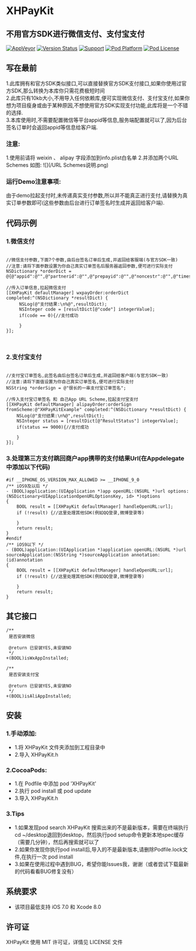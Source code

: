 #	XHPayKit 
##	不用官方SDK进行微信支付、支付宝支付

[![AppVeyor](https://img.shields.io/appveyor/ci/gruntjs/grunt.svg?maxAge=2592000)](https://github.com/CoderZhuXH/XHPayKit)
[![Version Status](https://img.shields.io/cocoapods/v/XHPayKit.svg?style=flat)](http://cocoadocs.org/docsets/XHPayKit)
[![Support](https://img.shields.io/badge/support-iOS7%2B-brightgreen.svg)](https://github.com/CoderZhuXH/XHPayKit)
[![Pod Platform](https://img.shields.io/cocoapods/p/XHPayKit.svg?style=flat)](http://cocoadocs.org/docsets/XHPayKit/)
[![Pod License](https://img.shields.io/cocoapods/l/XHPayKit.svg?style=flat)](https://github.com/CoderZhuXH/XHPayKit/blob/master/LICENSE)

##	写在最前

1.此库拥有和官方SDK类似接口,可以直接替换官方SDK支付接口,如果你使用过官方SDK,那么转换为本库你只需花费极短时间<br>
2.此库只有10kb大小,不用导入任何依赖库,便可实现微信支付、支付宝支付,如果你想为项目瘦身或由于某种原因,不想使用官方SDK实现支付功能,此库将是一个不错的选择.<br>
3.本库使用时,不需要配置微信等平台appid等信息,服务端配置就可以了,因为后台签名订单时会返回appid等信息给客户端.

###	注意:
1.使用前请将 weixin 、 alipay 字段添加到info.plist白名单
2.并添加两个URL Schemes 如图:
![](/URL Schemes说明.png)

### 运行Demo注意事项:
由于demo拉起支付时,未传递真实支付参数,所以并不能真正进行支付,请替换为真实订单参数即可(这些参数由后台进行订单签名时生成并返回给客户端).

##	代码示例

###	1.微信支付
```objc

//微信支付参数,下面7个参数,由后台签名订单后生成,并返回给客服端(与官方SDK一致)
//注意:请将下面参数设置为你自己真实订单签名后服务器返回参数,便可进行实际支付
NSDictionary *orderDict = @{@"appid":@"",@"partnerid":@"",@"prepayid":@"",@"noncestr":@"",@"timestamp":@"",@"package":@"",@"sign":@""};
        
//传入订单信息,拉起微信支付
[[XHPayKit defaultManager] wxpayOrder:orderDict completed:^(NSDictionary *resultDict) {
     NSLog(@"支付结果:\n%@",resultDict);
     NSInteger code = [resultDict[@"code"] integerValue];
     if(code == 0){//支付成功
                
     }
}];

        
```

###	2.支付宝支付
```objc

//支付宝订单签名,此签名由后台签名订单后生成,并返回给客户端(与官方SDK一致)
//注意:请将下面值设置为你自己真实订单签名,便可进行实际支付
NSString *orderSign = @"很长的一串支付宝订单签名";
        
//传入支付宝订单签名 和 自己App URL Scheme,拉起支付宝支付
[[XHPayKit defaultManager] alipayOrder:orderSign fromScheme:@"XHPayKitExample" completed:^(NSDictionary *resultDict) {
    NSLog(@"支付结果:\n%@",resultDict);
    NSInteger status = [resultDict[@"ResultStatus"] integerValue];
    if(status == 9000){//支付成功
                
    }
}];

```

###	 3.处理第三方支付跳回商户app携带的支付结果Url(在Appdelegate中添加以下代码)
```objc
#if __IPHONE_OS_VERSION_MAX_ALLOWED >= __IPHONE_9_0
/** iOS9及以后 */
- (BOOL)application:(UIApplication *)app openURL:(NSURL *)url options:(NSDictionary<UIApplicationOpenURLOptionsKey, id> *)options
{
    BOOL result = [[XHPayKit defaultManager] handleOpenURL:url];
    if (!result) {//这里处理其他SDK(例如QQ登录,微博登录等)
        
    }
    return result;
}
#endif
/** iOS9以下 */
- (BOOL)application:(UIApplication *)application openURL:(NSURL *)url sourceApplication:(NSString *)sourceApplication annotation:(id)annotation
{
    BOOL result = [[XHPayKit defaultManager] handleOpenURL:url];
    if (!result) {//这里处理其他SDK(例如QQ登录,微博登录等)
        
    }
    return result;
}

```

##	其它接口
```objc
/**
 是否安装微信

 @return 已安装YES,未安装NO
 */
+(BOOL)isWxAppInstalled;

/**
 是否安装支付宝

 @return 已安装YES,未安装NO
 */
+(BOOL)isAliAppInstalled;

```
##  安装
### 1.手动添加:<br>
*   1.将 XHPayKit 文件夹添加到工程目录中<br>
*   2.导入 XHPayKit.h

### 2.CocoaPods:<br>
*   1.在 Podfile 中添加 pod 'XHPayKit'<br>
*   2.执行 pod install 或 pod update<br>
*   3.导入 XHPayKit.h

###	3.Tips
*   1.如果发现pod search XHPayKit 搜索出来的不是最新版本，需要在终端执行cd ~/desktop退回到desktop，然后执行pod setup命令更新本地spec缓存（需要几分钟），然后再搜索就可以了
*   2.如果你发现你执行pod install后,导入的不是最新版本,请删除Podfile.lock文件,在执行一次 pod install
*   3.如果在使用过程中遇到BUG，希望你能Issues我，谢谢（或者尝试下载最新的代码看看BUG修复没有）

##  系统要求
*   该项目最低支持 iOS 7.0 和 Xcode 8.0

##  许可证
XHPayKit 使用 MIT 许可证，详情见 LICENSE 文件